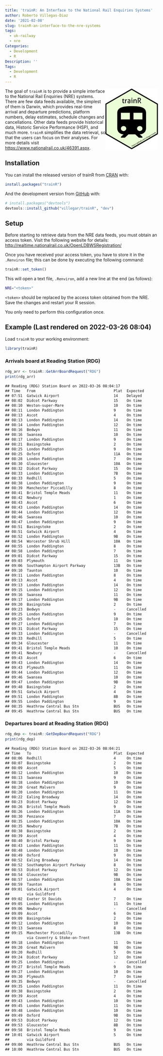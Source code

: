 ```yaml
---
title: 'trainR: An Interface to the National Rail Enquiries Systems'
author: Roberto Villegas-Diaz
date: '2021-02-08'
slug: trainR-an-interface-to-the-nre-systems
tags:
  - uk-railway
  - nre
Categories:
  - Development
  - R
Description: ''
Tags:
  - Development
  - R
---
```


<img src="https://raw.githubusercontent.com/villegar/trainR/main/inst/images/logo.png" alt="logo" align="right" height=200px/>

The goal of `trainR` is to provide a simple interface to the 
National Rail Enquiries (NRE) systems. There are few data feeds 
available, the simplest of them is Darwin, which provides real-time 
arrival and departure predictions, platform numbers, delay estimates, 
schedule changes and cancellations. Other data feeds provide historical 
data, Historic Service Performance (HSP), and much more. `trainR` 
simplifies the data retrieval, so that the users can focus on their 
analyses. For more details visit 
https://www.nationalrail.co.uk/46391.aspx.

## Installation

You can install the released version of trainR from [CRAN](https://CRAN.R-project.org) with:

``` r
install.packages("trainR")
```

And the development version from [GitHub](https://github.com/) with:

``` r
# install.packages("devtools")
devtools::install_github("villegar/trainR", "dev")
```

## Setup
Before starting to retrieve data from the NRE data feeds, you must obtain an access token. 
Visit the following website for details: http://realtime.nationalrail.co.uk/OpenLDBWSRegistration/

Once you have received your access token, you have to store it in the `.Renviron` file; this can be 
done by executing the following command:


```r
trainR::set_token()
```

This will open a text file, `.Renviron`, add a new line at the end (as follows):

```bash
NRE="<token>"
```

`<token>` should be replaced by the access token obtained from the NRE. Save the changes and restart 
your R session.

You only need to perform this configuration once.

## Example (Last rendered on 2022-03-26 08:04)

Load `trainR` to your working environment:

```r
library(trainR)
```

### Arrivals board at Reading Station (RDG)


```r
rdg_arr <- trainR::GetArrBoardRequest("RDG")
print(rdg_arr)
```

```
## Reading (RDG) Station Board on 2022-03-26 08:04:17
## Time   From                                    Plat  Expected
## 07:51  Gatwick Airport                         14    Delayed
## 08:02  Didcot Parkway                          15    On time
## 08:10  Weston-super-Mare                       10    On time
## 08:11  London Paddington                       9     On time
## 08:13  Ascot                                   4     On time
## 08:13  London Paddington                       14    On time
## 08:14  London Paddington                       12    On time
## 08:16  Bedwyn                                  11    On time
## 08:16  Swansea                                 10    On time
## 08:17  London Paddington                       9     On time
## 08:21  Basingstoke                             2     On time
## 08:25  London Paddington                       9     On time
## 08:25  Oxford                                  11A   On time
## 08:28  London Paddington                       7     On time
## 08:30  Gloucester                              10A   On time
## 08:32  Didcot Parkway                          15    On time
## 08:33  London Paddington                       7B    On time
## 08:33  Redhill                                 5     On time
## 08:38  London Paddington                       9     On time
## 08:39  Manchester Piccadilly                   8     On time
## 08:41  Bristol Temple Meads                    11    On time
## 08:42  Newbury                                 1     On time
## 08:43  Ascot                                   6     On time
## 08:43  London Paddington                       14    On time
## 08:44  London Paddington                       12    On time
## 08:46  Swansea                                 10    On time
## 08:47  London Paddington                       9     On time
## 08:51  Basingstoke                             2     On time
## 08:51  Gatwick Airport                         4     On time
## 08:52  London Paddington                       9B    On time
## 08:54  Worcester Shrub Hill                    10A   On time
## 08:55  London Paddington                       8     On time
## 08:58  London Paddington                       7     On time
## 09:01  Didcot Parkway                          15    On time
## 09:03  Plymouth                                11    On time
## 09:06  Southampton Airport Parkway             13B   On time
## 09:10  Taunton                                 10    On time
## 09:11  London Paddington                       8     On time
## 09:13  Ascot                                   4     On time
## 09:13  London Paddington                       14    On time
## 09:15  London Paddington                       12    On time
## 09:16  Swansea                                 11    On time
## 09:17  London Paddington                       9B    On time
## 09:20  Basingstoke                             2     On time
## 09:23  Bedwyn                                  -     Cancelled
## 09:25  London Paddington                       9     On time
## 09:25  Oxford                                  10    On time
## 09:27  London Paddington                       7     On time
## 09:31  Didcot Parkway                          15    On time
## 09:33  London Paddington                       -     Cancelled
## 09:33  Redhill                                 5     On time
## 09:34  Gloucester                              11    On time
## 09:41  Bristol Temple Meads                    10    On time
## 09:41  Newbury                                 -     Cancelled
## 09:43  Ascot                                   6     On time
## 09:43  London Paddington                       14    On time
## 09:43  Plymouth                                11    On time
## 09:44  London Paddington                       12    On time
## 09:46  Swansea                                 10    On time
## 09:47  London Paddington                       9B    On time
## 09:48  Basingstoke                             2     On time
## 09:51  Gatwick Airport                         4     On time
## 09:51  London Paddington                       8B    On time
## 09:55  London Paddington                       9     On time
## 08:35  Heathrow Central Bus Stn                BUS   On time
## 09:45  Heathrow Central Bus Stn                BUS   On time
```

### Departures board at Reading Station (RDG)


```r
rdg_dep <- trainR::GetDepBoardRequest("RDG")
print(rdg_dep)
```

```
## Reading (RDG) Station Board on 2022-03-26 08:04:21
## Time   To                                      Plat  Expected
## 08:06  Redhill                                 4     On time
## 08:07  Basingstoke                             2     On time
## 08:09  Ascot                                   5     On time
## 08:12  London Paddington                       10    On time
## 08:13  Swansea                                 9     On time
## 08:18  London Paddington                       10    On time
## 08:20  Great Malvern                           9     On time
## 08:20  London Paddington                       11    On time
## 08:22  Ealing Broadway                         14    On time
## 08:23  Didcot Parkway                          12    On time
## 08:26  Bristol Temple Meads                    9     On time
## 08:26  London Paddington                       11A   On time
## 08:30  Penzance                                7     On time
## 08:35  London Paddington                       10A   On time
## 08:35  Newbury                                 7B    On time
## 08:38  Basingstoke                             2     On time
## 08:39  Ascot                                   4     On time
## 08:40  Bristol Parkway                         9     On time
## 08:43  London Paddington                       11    On time
## 08:48  London Paddington                       10    On time
## 08:49  Oxford                                  9     On time
## 08:52  Ealing Broadway                         14    On time
## 08:52  Southampton Airport Parkway             8     On time
## 08:53  Didcot Parkway                          12    On time
## 08:54  Gloucester                              9B    On time
## 08:57  London Paddington                       10A   On time
## 08:59  Taunton                                 8     On time
## 09:01  Gatwick Airport                         4     On time
##        via Guildford                           
## 09:02  Exeter St Davids                        7     On time
## 09:05  London Paddington                       11    On time
## 09:06  Newbury                                 -     Cancelled
## 09:09  Ascot                                   6     On time
## 09:09  Basingstoke                             2     On time
## 09:12  London Paddington                       10    On time
## 09:13  Swansea                                 8     On time
## 09:15  Manchester Piccadilly                   13B   On time
##        via Coventry & Stoke-on-Trent           
## 09:18  London Paddington                       11    On time
## 09:20  Great Malvern                           9B    On time
## 09:20  Redhill                                 5     On time
## 09:24  Didcot Parkway                          12    On time
## 09:25  London Paddington                       -     Cancelled
## 09:27  Bristol Temple Meads                    9     On time
## 09:27  London Paddington                       10    On time
## 09:30  Plymouth                                7     On time
## 09:35  Bedwyn                                  -     Cancelled
## 09:35  London Paddington                       11    On time
## 09:38  Basingstoke                             2     On time
## 09:39  Ascot                                   4     On time
## 09:43  London Paddington                       10    On time
## 09:45  London Paddington                       11    On time
## 09:48  London Paddington                       10    On time
## 09:49  Oxford                                  9B    On time
## 09:53  Didcot Parkway                          12    On time
## 09:53  Gloucester                              8B    On time
## 09:58  Bristol Temple Meads                    9     On time
## 10:01  Gatwick Airport                         5     On time
##        via Guildford                           
## 09:00  Heathrow Central Bus Stn                BUS   On time
## 10:00  Heathrow Central Bus Stn                BUS   On time
```
